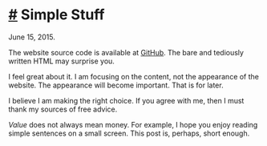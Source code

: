# <a href="#20150615" id="20150615">#</a> Simple Stuff

June 15, 2015.

The website source code is available at
<a href="http://github.com/valuedrivendev/website">GitHub</a>. The bare and
tediously written HTML may surprise you.

I feel great about it. I am focusing on the content, not the appearance of
the website.  The appearance will become important. That is for later.

I believe I am making the right choice. If you agree with me, then I must
thank my sources of free advice.

_Value_ does not always mean money. For example, I hope you
enjoy reading simple sentences on a small screen. This post is, perhaps,
short enough.
